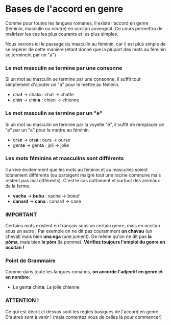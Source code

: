 # Bases de l'accord en genre

Comme pour toutes les langues romanes, il existe l'accord en genre (féminin, masculin ou neutre) en occitan auvergnat. Ce cours permettra de maîtriser les cas les plus courants et les plus simples.

Nous verrons ici le passage du masculin au féminin, car il est plus simple de se repérer de cette manière (étant donné que la plupart des mots au féminin se terminent par un "a")

### Le mot masculin se termine par une consonne

Si un mot au masculin se termine par une consonne, il suffit tout simplement d'ajouter un "a" pour le mettre au féminin.

- cha**t** -> chat**a** : chat -> chatte
- chi**n** -> chin**a** : chien -> chienne

### Le mot masculin se termine par un "e"

Si un mot au masculin se termine par la voyelle "e", il suffit de remplacer ce "e" par un "a" pour le mettre au féminin.

- ors**e** -> ors**a** : ours -> ourse
- gent**e** -> gent**a** : joli -> jolie

### Les mots féminins et masculins sont différents

Il arrive évidemment que les mots au féminin et au masculins soient totalement différents (ou partagent malgré tout une racine commune mais restent pas mal différents). C'est le cas nottament et surtout des animaux de la ferme.

- **vacha** -> **buòu** : vache -> boeuf
- **canard** -> **cana** : canard -> cane

### IMPORTANT

Certains mots existent en français sous un certain genre, mais en occitan sous un autre ! Par exemple on ne dit pas couramment **un chavau** (un cheval) mais bien **una ega** (une jument). De même qu'on ne dit pas **la pòma**, mais bien **le pòm** (la pomme). **Vérifiez toujours l'emploi du genre en occitan !**

### Point de Grammaire

Comme dans toute les langues romanes, **on accorde l'adjectif en genre et en nombre**:
- La gent**a** chin**a**: La jolie chienne

### ATTENTION !

Ce qui est décrit ci dessus sont les règles basiques de l'accord en genre. D'autres sont à venir ! (mais contentez vous de celles là pour commencer)

